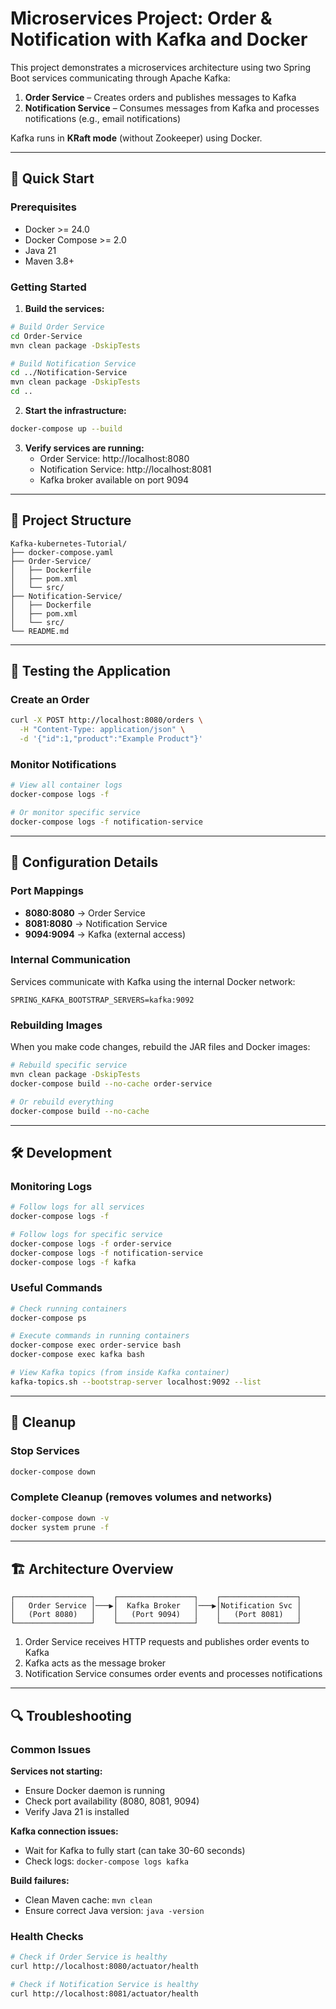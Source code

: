 # Microservices Project: Order & Notification with Kafka and Docker

This project demonstrates a microservices architecture using two Spring Boot services communicating through Apache Kafka:

1. **Order Service** – Creates orders and publishes messages to Kafka
2. **Notification Service** – Consumes messages from Kafka and processes notifications (e.g., email notifications)

Kafka runs in **KRaft mode** (without Zookeeper) using Docker.

---

## 🚀 Quick Start

### Prerequisites

- Docker >= 24.0
- Docker Compose >= 2.0
- Java 21
- Maven 3.8+

### Getting Started

1. **Build the services:**
```bash
# Build Order Service
cd Order-Service
mvn clean package -DskipTests

# Build Notification Service  
cd ../Notification-Service
mvn clean package -DskipTests
cd ..
```

2. **Start the infrastructure:**
```bash
docker-compose up --build
```

3. **Verify services are running:**
   - Order Service: http://localhost:8080
   - Notification Service: http://localhost:8081
   - Kafka broker available on port 9094

---

## 📁 Project Structure

```
Kafka-kubernetes-Tutorial/
├── docker-compose.yaml
├── Order-Service/
│   ├── Dockerfile
│   ├── pom.xml
│   └── src/
├── Notification-Service/
│   ├── Dockerfile
│   ├── pom.xml
│   └── src/
└── README.md
```

---

## 🧪 Testing the Application

### Create an Order
```bash
curl -X POST http://localhost:8080/orders \
  -H "Content-Type: application/json" \
  -d '{"id":1,"product":"Example Product"}'
```

### Monitor Notifications
```bash
# View all container logs
docker-compose logs -f

# Or monitor specific service
docker-compose logs -f notification-service
```

---

## 🔧 Configuration Details

### Port Mappings
- **8080:8080** → Order Service
- **8081:8080** → Notification Service  
- **9094:9094** → Kafka (external access)

### Internal Communication
Services communicate with Kafka using the internal Docker network:
```
SPRING_KAFKA_BOOTSTRAP_SERVERS=kafka:9092
```

### Rebuilding Images
When you make code changes, rebuild the JAR files and Docker images:
```bash
# Rebuild specific service
mvn clean package -DskipTests
docker-compose build --no-cache order-service

# Or rebuild everything
docker-compose build --no-cache
```

---

## 🛠️ Development

### Monitoring Logs
```bash
# Follow logs for all services
docker-compose logs -f

# Follow logs for specific service
docker-compose logs -f order-service
docker-compose logs -f notification-service
docker-compose logs -f kafka
```

### Useful Commands
```bash
# Check running containers
docker-compose ps

# Execute commands in running containers
docker-compose exec order-service bash
docker-compose exec kafka bash

# View Kafka topics (from inside Kafka container)
kafka-topics.sh --bootstrap-server localhost:9092 --list
```

---

## 🧹 Cleanup

### Stop Services
```bash
docker-compose down
```

### Complete Cleanup (removes volumes and networks)
```bash
docker-compose down -v
docker system prune -f
```

---

## 🏗️ Architecture Overview

```
┌─────────────────┐    ┌─────────────────┐    ┌─────────────────┐
│   Order Service │───▶│  Kafka Broker   │───▶│Notification Svc │
│   (Port 8080)   │    │   (Port 9094)   │    │   (Port 8081)   │
└─────────────────┘    └─────────────────┘    └─────────────────┘
```

1. Order Service receives HTTP requests and publishes order events to Kafka
2. Kafka acts as the message broker
3. Notification Service consumes order events and processes notifications

---

## 🔍 Troubleshooting

### Common Issues

**Services not starting:**
- Ensure Docker daemon is running
- Check port availability (8080, 8081, 9094)
- Verify Java 21 is installed

**Kafka connection issues:**
- Wait for Kafka to fully start (can take 30-60 seconds)
- Check logs: `docker-compose logs kafka`

**Build failures:**
- Clean Maven cache: `mvn clean`
- Ensure correct Java version: `java -version`

### Health Checks
```bash
# Check if Order Service is healthy
curl http://localhost:8080/actuator/health

# Check if Notification Service is healthy  
curl http://localhost:8081/actuator/health
```
